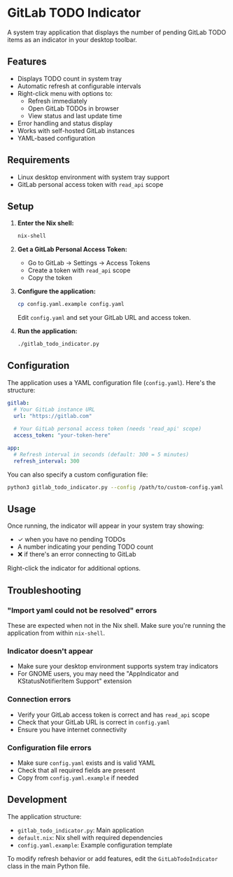 # GitLab TODO Indicator

A system tray application that displays the number of pending GitLab TODO items as an indicator in your desktop toolbar.

## Features

- Displays TODO count in system tray
- Automatic refresh at configurable intervals
- Right-click menu with options to:
  - Refresh immediately
  - Open GitLab TODOs in browser
  - View status and last update time
- Error handling and status display
- Works with self-hosted GitLab instances
- YAML-based configuration

## Requirements

- Linux desktop environment with system tray support
- GitLab personal access token with `read_api` scope

## Setup

1. **Enter the Nix shell:**
   ```bash
   nix-shell
   ```

2. **Get a GitLab Personal Access Token:**
   - Go to GitLab → Settings → Access Tokens
   - Create a token with `read_api` scope
   - Copy the token

3. **Configure the application:**
   ```bash
   cp config.yaml.example config.yaml
   ```
   Edit `config.yaml` and set your GitLab URL and access token.

4. **Run the application:**
   ```bash
   ./gitlab_todo_indicator.py
   ```

## Configuration

The application uses a YAML configuration file (`config.yaml`). Here's the structure:

```yaml
gitlab:
  # Your GitLab instance URL
  url: "https://gitlab.com"
  
  # Your GitLab personal access token (needs 'read_api' scope)
  access_token: "your-token-here"

app:
  # Refresh interval in seconds (default: 300 = 5 minutes)
  refresh_interval: 300
```

You can also specify a custom configuration file:
```bash
python3 gitlab_todo_indicator.py --config /path/to/custom-config.yaml
```

## Usage

Once running, the indicator will appear in your system tray showing:
- ✓ when you have no pending TODOs
- A number indicating your pending TODO count
- ❌ if there's an error connecting to GitLab

Right-click the indicator for additional options.

## Troubleshooting

### "Import yaml could not be resolved" errors
These are expected when not in the Nix shell. Make sure you're running the application from within `nix-shell`.

### Indicator doesn't appear
- Make sure your desktop environment supports system tray indicators
- For GNOME users, you may need the "AppIndicator and KStatusNotifierItem Support" extension

### Connection errors
- Verify your GitLab access token is correct and has `read_api` scope
- Check that your GitLab URL is correct in `config.yaml`
- Ensure you have internet connectivity

### Configuration file errors
- Make sure `config.yaml` exists and is valid YAML
- Check that all required fields are present
- Copy from `config.yaml.example` if needed

## Development

The application structure:
- `gitlab_todo_indicator.py`: Main application
- `default.nix`: Nix shell with required dependencies
- `config.yaml.example`: Example configuration template

To modify refresh behavior or add features, edit the `GitLabTodoIndicator` class in the main Python file.
